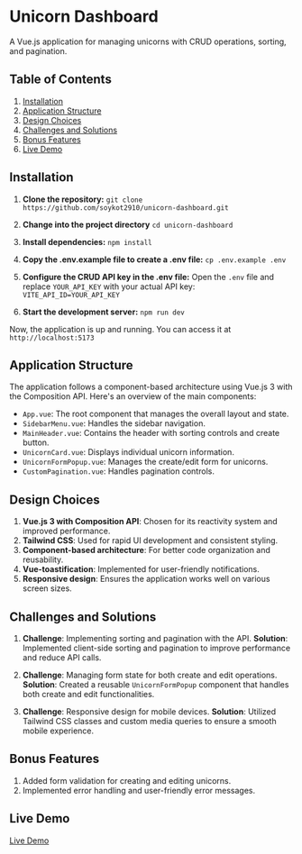 # Unicorn Dashboard

A Vue.js application for managing unicorns with CRUD operations, sorting, and pagination.

## Table of Contents

1. [Installation](#installation)
2. [Application Structure](#application-structure)
3. [Design Choices](#design-choices)
4. [Challenges and Solutions](#challenges-and-solutions)
5. [Bonus Features](#bonus-features)
6. [Live Demo](#live-demo)

## Installation

1. **Clone the repository:**
   `git clone https://github.com/soykot2910/unicorn-dashboard.git`

2. **Change into the project directory**
   `cd unicorn-dashboard`

3. **Install dependencies:**
   `npm install`

4. **Copy the .env.example file to create a .env file:**
   `cp .env.example .env`

5. **Configure the CRUD API key in the .env file:**
   Open the `.env` file and replace `YOUR_API_KEY` with your actual API key:
   `VITE_API_ID=YOUR_API_KEY`

6. **Start the development server:**
   `npm run dev`

Now, the application is up and running. You can access it at `http://localhost:5173`

## Application Structure

The application follows a component-based architecture using Vue.js 3 with the Composition API. Here's an overview of the main components:

- `App.vue`: The root component that manages the overall layout and state.
- `SidebarMenu.vue`: Handles the sidebar navigation.
- `MainHeader.vue`: Contains the header with sorting controls and create button.
- `UnicornCard.vue`: Displays individual unicorn information.
- `UnicornFormPopup.vue`: Manages the create/edit form for unicorns.
- `CustomPagination.vue`: Handles pagination controls.

## Design Choices

1. **Vue.js 3 with Composition API**: Chosen for its reactivity system and improved performance.
2. **Tailwind CSS**: Used for rapid UI development and consistent styling.
3. **Component-based architecture**: For better code organization and reusability.
4. **Vue-toastification**: Implemented for user-friendly notifications.
5. **Responsive design**: Ensures the application works well on various screen sizes.

## Challenges and Solutions

1. **Challenge**: Implementing sorting and pagination with the API.
   **Solution**: Implemented client-side sorting and pagination to improve performance and reduce API calls.

2. **Challenge**: Managing form state for both create and edit operations.
   **Solution**: Created a reusable `UnicornFormPopup` component that handles both create and edit functionalities.

3. **Challenge**: Responsive design for mobile devices.
   **Solution**: Utilized Tailwind CSS classes and custom media queries to ensure a smooth mobile experience.

## Bonus Features

1. Added form validation for creating and editing unicorns.
2. Implemented error handling and user-friendly error messages.

## Live Demo

[Live Demo](https://unicorn-dashboard.netlify.app/)

